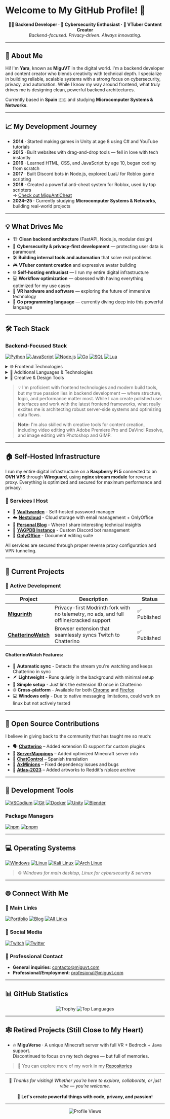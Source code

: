 # Welcome to My GitHub Profile! 👋

<p align="center">
  <strong>🧑‍💻 Backend Developer · 🔐 Cybersecurity Enthusiast · 🎥 VTuber Content Creator</strong><br>
  <em>Backend-focused. Privacy-driven. Always innovating.</em>
</p>

---

## 🚀 About Me

Hi! I'm **Yara**, known as **MiguVT** in the digital world. I'm a backend developer and content creator who blends creativity with technical depth. I specialize in building reliable, scalable systems with a strong focus on cybersecurity, privacy, and automation. While I know my way around frontend, what truly drives me is designing clean, powerful backend architectures.

Currently based in **Spain** 🇪🇸 and studying **Microcomputer Systems & Networks**.

---

## 📈 My Development Journey

- **2014** · Started making games in Unity at age 8 using C# and YouTube tutorials
- **2015** · Built websites with drag-and-drop tools — fell in love with tech instantly
- **2016** · Learned HTML, CSS, and JavaScript by age 10, began coding from scratch
- **2017** · Built Discord bots in Node.js, explored LuaU for Roblox game scripting
- **2018** · Created a powerful anti-cheat system for Roblox, used by top scripters  
  → [Check out MiguAntiCheat](https://www.roblox.com/es/games/6872624242/MiguAntiCheatTest)
- **2024–25** · Currently studying **Microcomputer Systems & Networks**, building real-world projects

---

## 💡 What Drives Me

- 🏗️ **Clean backend architecture** (FastAPI, Node.js, modular design)
- 🔐 **Cybersecurity & privacy-first development** — protecting user data is paramount
- 🛠️ **Building internal tools and automation** that solve real problems
- 🎮 **VTuber content creation** and expressive avatar building
- 🌐 **Self-hosting enthusiast** — I run my entire digital infrastructure
- 💻 **Workflow optimization** — obsessed with having everything optimized for my use cases
- 🥽 **VR hardware and software** — exploring the future of immersive technology
- 🐹 **Go programming language** — currently diving deep into this powerful language

---

## 🛠️ Tech Stack

### Backend-Focused Stack
[![Python](https://img.shields.io/badge/Python-1e1e2e?style=for-the-badge&logo=python&logoColor=3776AB)](https://www.python.org/)
[![JavaScript](https://img.shields.io/badge/JavaScript-1e1e2e?style=for-the-badge&logo=javascript&logoColor=F7DF1E)](https://developer.mozilla.org/en-US/docs/Web/JavaScript)
[![Node.js](https://img.shields.io/badge/Node.js-1e1e2e?style=for-the-badge&logo=node.js&logoColor=339933)](https://nodejs.org/)
[![Go](https://img.shields.io/badge/Go-1e1e2e?style=for-the-badge&logo=go&logoColor=00ADD8)](https://go.dev/)
[![SQL](https://img.shields.io/badge/SQL-1e1e2e?style=for-the-badge&logo=postgresql&logoColor=4169E1)](https://www.postgresql.org/)
[![Lua](https://img.shields.io/badge/Lua-1e1e2e?style=for-the-badge&logo=lua&logoColor=2C2D72)](https://www.lua.org/)

<details>
<summary>🌐 Frontend Technologies</summary>

[![HTML5](https://img.shields.io/badge/HTML5-1e1e2e?style=for-the-badge&logo=html5&logoColor=E34F26)](https://developer.mozilla.org/en-US/docs/Web/HTML)
[![CSS3](https://img.shields.io/badge/CSS3-1e1e2e?style=for-the-badge&logo=css3&logoColor=1572B6)](https://developer.mozilla.org/en-US/docs/Web/CSS)
[![React](https://img.shields.io/badge/React-1e1e2e?style=for-the-badge&logo=react&logoColor=61DAFB)](https://reactjs.org/)
[![Vue.js](https://img.shields.io/badge/Vue.js-1e1e2e?style=for-the-badge&logo=vue.js&logoColor=4FC08D)](https://vuejs.org/)
[![Vite](https://img.shields.io/badge/Vite-1e1e2e?style=for-the-badge&logo=vite&logoColor=646CFF)](https://vitejs.dev/)
[![Webpack](https://img.shields.io/badge/Webpack-1e1e2e?style=for-the-badge&logo=webpack&logoColor=8DD6F9)](https://webpack.js.org/)
[![Tailwind CSS](https://img.shields.io/badge/Tailwind_CSS-1e1e2e?style=for-the-badge&logo=tailwind-css&logoColor=38B2AC)](https://tailwindcss.com/)
[![Bootstrap](https://img.shields.io/badge/Bootstrap-1e1e2e?style=for-the-badge&logo=bootstrap&logoColor=7952B3)](https://getbootstrap.com/)
</details>

<details>
<summary>🔧 Additional Languages & Technologies</summary>

[![TypeScript](https://img.shields.io/badge/TypeScript-1e1e2e?style=for-the-badge&logo=typescript&logoColor=3178C6)](https://www.typescriptlang.org/)
[![Java](https://img.shields.io/badge/Java-1e1e2e?style=for-the-badge&logo=openjdk&logoColor=FF6600)](https://www.java.com/)
[![C#](https://img.shields.io/badge/C%23-1e1e2e?style=for-the-badge&logo=c-sharp&logoColor=239120)](https://learn.microsoft.com/en-us/dotnet/csharp/)
[![Rust](https://img.shields.io/badge/Rust-1e1e2e?style=for-the-badge&logo=rust&logoColor=DEA584)](https://www.rust-lang.org/)
[![PHP](https://img.shields.io/badge/PHP-1e1e2e?style=for-the-badge&logo=php&logoColor=777BB4)](https://www.php.net/)
[![Shell](https://img.shields.io/badge/Bash-1e1e2e?style=for-the-badge&logo=gnubash&logoColor=4EAA25)](https://www.gnu.org/software/bash/)
</details>

<details>
<summary>🎨 Creative & Design Tools</summary>

[![Adobe Premiere Pro](https://img.shields.io/badge/Premiere_Pro-1e1e2e?style=for-the-badge&logo=adobe-premiere-pro&logoColor=9999FF)](https://www.adobe.com/products/premiere.html)
[![Adobe Photoshop](https://img.shields.io/badge/Photoshop-1e1e2e?style=for-the-badge&logo=adobe-photoshop&logoColor=31A8FF)](https://www.adobe.com/products/photoshop.html)
[![GIMP](https://img.shields.io/badge/GIMP-1e1e2e?style=for-the-badge&logo=gimp&logoColor=5C5543)](https://www.gimp.org/)
[![DaVinci Resolve](https://img.shields.io/badge/DaVinci_Resolve-1e1e2e?style=for-the-badge&logo=davinci-resolve&logoColor=233A51)](https://www.blackmagicdesign.com/products/davinciresolve/)
[![Blender](https://img.shields.io/badge/Blender-1e1e2e?style=for-the-badge&logo=blender&logoColor=F5792A)](https://www.blender.org/)
</details>

> 💡 I'm proficient with frontend technologies and modern build tools, but my true passion lies in backend development — where structure, logic, and performance matter most. While I can create polished user interfaces and work with the latest frontend frameworks, what really excites me is architecting robust server-side systems and optimizing data flows.

> **Note:** I'm also skilled with creative tools for content creation, including video editing with Adobe Premiere Pro and DaVinci Resolve, and image editing with Photoshop and GIMP.

---


## 🏠 Self-Hosted Infrastructure

I run my entire digital infrastructure on a **Raspberry Pi 5** connected to an **OVH VPS** through **Wireguard**, using **nginx stream module** for reverse proxy. Everything is optimized and secured for maximum performance and privacy.

### 🔧 Services I Host
- 🔐 **[Vaultwarden](https://vault.miguvt.com/)** - Self-hosted password manager
- ☁️ **[Nextcloud](https://cloud.miguvt.com/nextcloud/)** - Cloud storage with email management + OnlyOffice
- 📝 **[Personal Blog](https://blog.miguvt.com/)** - Where I share interesting technical insights
- 🤖 **[YAGPDB Instance](https://migucore.miguvt.com/)** - Custom Discord bot management
- 📄 **[OnlyOffice](https://office.miguvt.com/)** - Document editing suite

All services are secured through proper reverse proxy configuration and VPN tunneling.

---

## 🎯 Current Projects

### 🚀 Active Development

| Project | Description | Status |
|---------|-------------|---------|
| **[Migurinth](https://migurinth.miguvt.com/)** | Privacy-first Modrinth fork with no telemetry, no ads, and full offline/cracked support | ✅ Published |
| **[ChatterinoWatch](https://chromewebstore.google.com/detail/chatterinowatch/pnpdojeoploiomepdhikamokjmapkimh)** | Browser extension that seamlessly syncs Twitch to Chatterino | ✅ Published |

#### ChatterinoWatch Features:
- 🔄 **Automatic sync** - Detects the stream you're watching and keeps Chatterino in sync
- 🪶 **Lightweight** - Runs quietly in the background with minimal setup
- 🔧 **Simple setup** - Just link the extension ID once in Chatterino
- 🌐 **Cross-platform** - Available for both [Chrome](https://chromewebstore.google.com/detail/chatterinowatch/pnpdojeoploiomepdhikamokjmapkimh) and [Firefox](https://addons.mozilla.org/en-US/firefox/addon/chatterinowatch/)
- 💻 **Windows only** - Due to native messaging limitations, could work on linux but not actively tested

---

## 🌟 Open Source Contributions

I believe in giving back to the community that has taught me so much:

- 🗣️ **[Chatterino](https://github.com/Chatterino/chatterino2)** – Added extension ID support for custom plugins  
- 📃 **[ServerMappings](https://github.com/LunarClient/ServerMappings)** – Added optimized Minecraft server info  
- 💬 **[ChatControl](https://builtbybit.com/resources/chatcontrol-format-filter-chat.18217/)** – Spanish translation  
- 🤖 **[AxMinions](https://github.com/Artillex-Studios/AxMinions)** – Fixed dependency issues and bugs  
- 🎨 **[Atlas-2023](https://github.com/placeAtlas/atlas-2023)** – Added artworks to Reddit's r/place archive

---

## 🔧 Development Tools

[![VSCodium](https://img.shields.io/badge/VSCodium-1e1e2e?style=for-the-badge&logo=vscodium&logoColor=007ACC)](https://vscodium.com/)
[![Git](https://img.shields.io/badge/Git-1e1e2e?style=for-the-badge&logo=git&logoColor=F05032)](https://git-scm.com/)
[![Docker](https://img.shields.io/badge/Docker-1e1e2e?style=for-the-badge&logo=docker&logoColor=2496ED)](https://www.docker.com/)
[![Unity](https://img.shields.io/badge/Unity-1e1e2e?style=for-the-badge&logo=unity&logoColor=FFFFFF)](https://unity.com/)
[![Blender](https://img.shields.io/badge/Blender-1e1e2e?style=for-the-badge&logo=blender&logoColor=F5792A)](https://www.blender.org/)

### Package Managers
[![npm](https://img.shields.io/badge/NPM-1e1e2e?style=for-the-badge&logo=npm&logoColor=CB3837)](https://www.npmjs.com/)
[![pnpm](https://img.shields.io/badge/PNPM-1e1e2e?style=for-the-badge&logo=pnpm&logoColor=F69220)](https://pnpm.io/)

---

## 💻 Operating Systems

[![Windows](https://img.shields.io/badge/Windows-1e1e2e?style=for-the-badge&logo=windows&logoColor=0078D6)](https://www.microsoft.com/en-us/windows)
[![Linux](https://img.shields.io/badge/Linux-1e1e2e?style=for-the-badge&logo=linux&logoColor=FCC624)](https://www.linux.org/)
[![Kali Linux](https://img.shields.io/badge/Kali_Linux-1e1e2e?style=for-the-badge&logo=kali-linux&logoColor=557C94)](https://www.kali.org/)
[![Arch Linux](https://img.shields.io/badge/Arch_Linux-1e1e2e?style=for-the-badge&logo=arch-linux&logoColor=1793D1)](https://archlinux.org/)

> ⚙️ *Windows for main desktop, Linux for cybersecurity & servers*

---

## 🌐 Connect With Me

### 🔗 Main Links
[![Portfolio](https://img.shields.io/badge/Portfolio-1e1e2e?style=for-the-badge&logoColor=FFFFFF)](https://miguvt.com)
[![Blog](https://img.shields.io/badge/Blog-1e1e2e?style=for-the-badge&logoColor=FFFFFF)](https://blog.miguvt.com)
[![All Links](https://img.shields.io/badge/All_Links-1e1e2e?style=for-the-badge&logoColor=FFFFFF)](https://links.miguvt.com)

### 📱 Social Media
[![Twitch](https://img.shields.io/badge/Twitch-1e1e2e?style=for-the-badge&logo=twitch&logoColor=9146FF)](https://twitch.tv/miguvt)
[![Twitter](https://img.shields.io/badge/Twitter-1e1e2e?style=for-the-badge&logo=x&logoColor=1DA1F2)](https://twitter.com/miguvt)

### 📧 Professional Contact
- **General inquiries**: contacto@miguvt.com
- **Professional/Employment**: profesional@miguvt.com

---

## 📊 GitHub Statistics

<div align="center">
  <img src="https://github-profile-trophy.vercel.app/?username=miguvt&theme=onedark" alt="Trophy" />
  <img src="https://github-readme-stats.vercel.app/api/top-langs/?username=MiguVT&layout=compact&theme=dark&hide_border=true&bg_color=1e1e2e&title_color=cdd6f4&text_color=cdd6f4" alt="Top Languages" />
</div>

---

## 🕸️ Retired Projects (Still Close to My Heart)

- 🔥 **MiguVerse** · A unique Minecraft server with full VR + Bedrock + Java support.  
  Discontinued to focus on my tech degree — but full of memories.

> 📁 You can explore more of my work in my [Repositories](https://github.com/MiguVT?tab=repositories)

---

<p align="center">
  💬 <em>Thanks for visiting! Whether you're here to explore, collaborate, or just vibe — you're welcome.</em><br><br>
  🚀 <strong>Let's create powerful things with code, privacy, and passion!</strong>
</p>

---

<p align="center">
  <img src="https://komarev.com/ghpvc/?username=MiguVT&color=89b4fa&style=for-the-badge" alt="Profile Views" />
</p>
